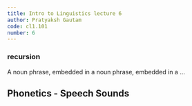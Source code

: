 ```yaml
---
title: Intro to Linguistics lecture 6
author: Pratyaksh Gautam
code: cl1.101
number: 6
---
```


### recursion
A noun phrase, embedded in a noun phrase, embedded in a ...

## Phonetics - Speech Sounds

